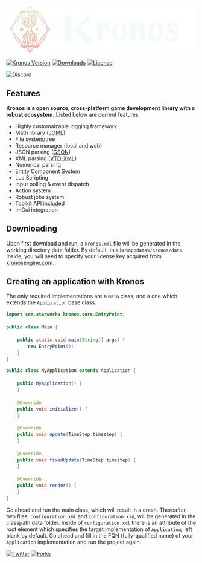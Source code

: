 ![logo](.githubassets/kronos_logo.svg)

[![Kronos Version](https://img.shields.io/badge/version-alpha%200.1-lightgrey)](https://acidfrog.net/)
[![Downloads](https://img.shields.io/github/downloads/tempsies/kronos/total)](https://github.com/Tempsies/Kronos)
[![License](https://img.shields.io/github/license/tempsies/kronos)](https://www.mozilla.org/en-US/MPL/2.0/)

[![Discord](https://img.shields.io/discord/880676053729837057?color=blue&label=discord&logo=Discord)](https://discord.gg/ChBNXJUvx2)

## Features
**Kronos is a open source, cross-platform game development library with a robust ecosystem.** Listed below are current features:
- Highly customaizable logging framework
- Math library ([JOML](https://github.com/JOML-CI/JOML))
- File system/tree
- Resource manager (local and web)
- JSON parsing ([GSON](https://github.com/google/gson))
- XML parsing ([VTD-XML](https://github.com/dryade/vtd-xml))
- Numerical parsing
- Entity Component System
- Lua Scripting
- Input polling & event dispatch
- Action system
- Robust jobs system
- Toolkit API included
- ImGui integration

## Downloading
Upon first download and run, a `kronos.xml` file will be generated in the working directory data folder. By default, this is `%appdata%/Kronos/data`. Inside, you will need to specify your license key acquired from [kronosengine.com](https://kronosengine.com/).

## Creating an application with Kronos
The only required implementations are a `Main` class, and a one which extends the `Application` base class.

```java
import com.starworks.kronos.core.EntryPoint;

public class Main {

	public static void main(String[] args) {
		new EntryPoint();
	}
}
```
```java
public class MyApplication extends Application {

	public MyApplication() {
	}

	@Override
	public void initialize() {
	}

	@Override
	public void update(TimeStep timestep) {
	}

	@Override
	public void fixedUpdate(TimeStep timestep) {
	}

	@Override
	public void render() {
	}
}
```
Go ahead and run the main class, which will result in a crash. Thereafter, two files, `configuration.xml` and `configuration.xsd`, will be generated in the classpath data folder. Inside of `configuration.xml` there is an attribute of the root element which specifies the target implementation of `Application`; left blank by default. Go ahead and fill in the FQN (fully-qualified name) of your `Application` implementation and run the project again.

[![Twitter](https://img.shields.io/twitter/follow/AcidFrogLLC?style=social)](https://twitter.com/AcidFrogLLC)
[![Forks](https://img.shields.io/github/forks/tempsies/kronos?style=social)](https://github.com/Tempsies/Kronos)
